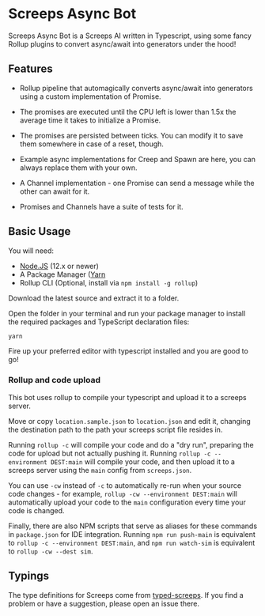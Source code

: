 # Screeps Async Bot

Screeps Async Bot is a Screeps AI written in Typescript, using some fancy Rollup plugins to convert async/await into generators under the hood!

## Features

- Rollup pipeline that automagically converts async/await into generators using a custom implementation of Promise.

- The promises are executed until the CPU left is lower than 1.5x the average time it takes to initialize a Promise.

- The promises are persisted between ticks. You can modify it to save them somewhere in case of a reset, though.

- Example async implementations for Creep and Spawn are here, you can always replace them with your own.

- A Channel implementation - one Promise can send a message while the other can await for it.

- Promises and Channels have a suite of tests for it.

## Basic Usage

You will need:

- [Node.JS](https://nodejs.org/en/download) (12.x or newer)
- A Package Manager ([Yarn](https://yarnpkg.com/en/docs/getting-started)
- Rollup CLI (Optional, install via `npm install -g rollup`)

Download the latest source and extract it to a folder.

Open the folder in your terminal and run your package manager to install the required packages and TypeScript declaration files:

```bash
yarn
```

Fire up your preferred editor with typescript installed and you are good to go!

### Rollup and code upload

This bot uses rollup to compile your typescript and upload it to a screeps server.

Move or copy `location.sample.json` to `location.json` and edit it, changing the destination path to the path your screeps script file resides in.

Running `rollup -c` will compile your code and do a "dry run", preparing the code for upload but not actually pushing it. Running `rollup -c --environment DEST:main` will compile your code, and then upload it to a screeps server using the `main` config from `screeps.json`.

You can use `-cw` instead of `-c` to automatically re-run when your source code changes - for example, `rollup -cw --environment DEST:main` will automatically upload your code to the `main` configuration every time your code is changed.

Finally, there are also NPM scripts that serve as aliases for these commands in `package.json` for IDE integration. Running `npm run push-main` is equivalent to `rollup -c --environment DEST:main`, and `npm run watch-sim` is equivalent to `rollup -cw --dest sim`.

## Typings

The type definitions for Screeps come from [typed-screeps](https://github.com/screepers/typed-screeps). If you find a problem or have a suggestion, please open an issue there.
